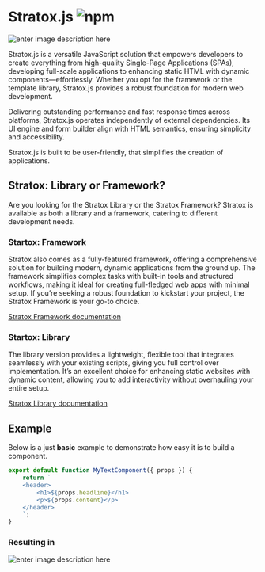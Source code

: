 
# Stratox.js ![npm](https://img.shields.io/npm/v/stratox)

![enter image description here](http://wazabii.se/github-assets/installation-prompt-1.png)

Stratox.js is a versatile JavaScript solution that empowers developers to create everything from high-quality Single-Page Applications (SPAs), developing full-scale applications to enhancing static HTML with dynamic components—effortlessly. Whether you opt for the framework or the template library, Stratox.js provides a robust foundation for modern web development.

Delivering outstanding performance and fast response times across platforms, Stratox.js operates independently of external dependencies. Its UI engine and form builder align with HTML semantics, ensuring simplicity and accessibility. 

Stratox.js is built to be  user-friendly, that simplifies the creation of applications.


## Stratox: Library or Framework? 
Are you looking for the Stratox Library or the Stratox Framework? Stratox is available as both a library and a framework, catering to different development needs.

### Startox: Framework
Stratox also comes as a fully-featured framework, offering a comprehensive solution for building modern, dynamic applications from the ground up. The framework simplifies complex tasks with built-in tools and structured workflows, making it ideal for creating full-fledged web apps with minimal setup. If you’re seeking a robust foundation to kickstart your project, the Stratox Framework is your go-to choice.

[Stratox Framework documentation](https://stratox.wazabii.se)

### Startox: Library
The library version provides a lightweight, flexible tool that integrates seamlessly with your existing scripts, giving you full control over implementation. It’s an excellent choice for enhancing static websites with dynamic content, allowing you to add interactivity without overhauling your entire setup.

[Stratox Library documentation](https://stratox.wazabii.se/stratox.js)

## Example
Below is a just **basic** example to demonstrate how easy it is to build a component. 
```js
export default function MyTextComponent({ props }) {
    return `
    <header>
        <h1>${props.headline}</h1>
        <p>${props.content}</p>
    </header>
    `;
}
```
### Resulting in

![enter image description here](https://wazabii.se/github-assets/example-result-about.png)

